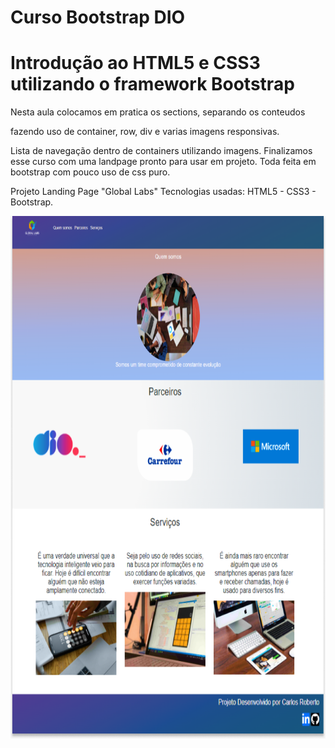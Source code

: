 # Curso Bootstrap DIO
# Introdução ao HTML5 e CSS3 utilizando o framework Bootstrap

Nesta aula colocamos em pratica os sections, separando os conteudos

fazendo uso de container, row, div e varias imagens responsivas. 

Lista de navegação dentro de containers utilizando imagens.
Finalizamos esse curso com uma landpage pronto para usar em projeto.
Toda feita em bootstrap com pouco uso de css puro.

Projeto Landing Page "Global Labs"
Tecnologias usadas: HTML5 - CSS3 - Bootstrap.

<img src="https://github.com/carlosti1099/Curso-DIO-Aula_Bootstrap/blob/master/images/global-labs.png" width="716px" height="836" />
